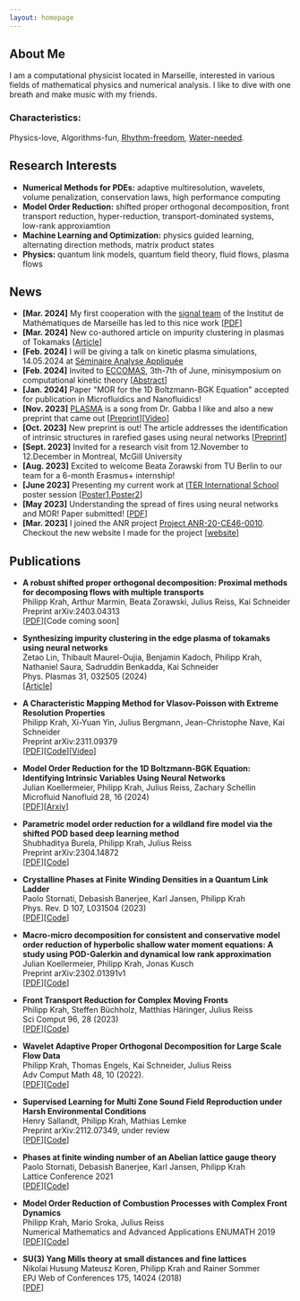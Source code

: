 ```yaml
---
layout: homepage
---
```


## About Me
I am a computational physicist located in Marseille, interested in various fields of mathematical physics and numerical analysis. 
I like to dive with one breath and make music with my friends.

### Characteristics: 
Physics-love, Algorithms-fun, [Rhythm-freedom](https://soundcloud.com/massesandbells), [Water-needed](https://www.tc-lichtenberg.de/aktuelles/aktivit%C3%A4ten-2021/tauchen-in-ammelshain.html).

## Research Interests

- **Numerical Methods for PDEs:** adaptive multiresolution, wavelets, volume penalization, conservation laws, high performance computing
- **Model Order Reduction:** shifted proper orthogonal decomposition, front transport reduction, hyper-reduction, transport-dominated systems, low-rank approxiamtion
- **Machine Learning and Optimization:** physics guided learning, alternating direction methods, matrix product states
- **Physics:** quantum link models, quantum field theory, fluid flows, plasma flows

## News

- **[Mar. 2024]** My first cooperation with the [signal team](https://www.i2m.univ-amu.fr/la-recherche/groupes-scientifiques/groupe-mathematiques-de-laleatoire-alea/equipe-signal-et-image-si/) of the Institut de Mathématiques de Marseille has led to this nice work [[PDF](https://arxiv.org/pdf/2403.04313.pdf)] 
- **[Mar. 2024]** New co-authored article on impurity clustering in plasmas of Tokamaks [[Article](https://doi.org/10.1063/5.0178085)] 
- **[Feb. 2024]** I will be giving a talk on kinetic plasma simulations, 14.05.2024 at [Séminaire Analyse Appliquée](https://www.i2m.univ-amu.fr/agenda/seminaires/analyse-appliquee-aa/) 
- **[Feb. 2024]** Invited to [ECCOMAS](https://eccomas2024.org), 3th-7th of June, minisymposium on computational kinetic theory [[Abstract](https://Philipp137.github.io/assets/other/ECOMAS.pdf)]
- **[Jan. 2024]** Paper "MOR for the 1D Boltzmann-BGK Equation" accepted for publication in Microfluidics and Nanofluidics!
- **[Nov. 2023]** [PLASMA](https://open.spotify.com/search/plasma) is a song from Dr. Gabba I like and also a new preprint that came out [[Preprint](https://arxiv.org/pdf/2311.09379)][[Video](https://drive.google.com/file/d/1WoEf9f8vx-K5f-85nAp8ua2T0wNcfkwW/view?usp=sharing)]
- **[Oct. 2023]** New preprint is out! The article addresses the identification of intrinsic structures in rarefied gases using neural networks [[Preprint](http://arxiv.org/abs/2310.04318)]
- **[Sept. 2023]** Invited for a research visit from 12.November to 12.December in Montreal, McGill University
- **[Aug. 2023]** Excited to welcome Beata Zorawski from TU Berlin to our team for a 6-month Erasmus+ internship!
- **[June 2023]** Presenting my current work at [ITER International School](https://iis2023.sciencesconf.org/) poster session [[Poster1](https://Philipp137.github.io/assets/poster/20230628_Poster_KrahYinBergmannNaveSchneider.pdf),[Poster2](https://Philipp137.github.io/assets/poster/20230628_Poster_KoellermeierKrah.pdf)]
- **[May 2023]** Understanding the spread of fires using neural networks and MOR! Paper submitted! [[PDF](https://arxiv.org/pdf/2304.14872.pdf)]
- **[Mar. 2023]** I joined the ANR project [Project ANR-20-CE46-0010](https://anr.fr/Projet-ANR-20-CE46-0010). Checkout the new website I made for the project [[website](https://characteristicmappingmethod.github.io/)]

## Publications

- **A robust shifted proper orthogonal decomposition: Proximal methods for decomposing flows with multiple transports**
  <br>
  Philipp Krah, Arthur Marmin, Beata Zorawski, Julius Reiss, Kai Schneider
  <br>
  Preprint  arXiv:2403.04313
  <br>
  [[PDF](https://arxiv.org/abs/2403.04313)][Code coming soon]

- **Synthesizing impurity clustering in the edge plasma of tokamaks using neural networks**
  <br>
  Zetao Lin, Thibault Maurel-Oujia, Benjamin Kadoch, Philipp Krah, Nathaniel Saura, Sadruddin Benkadda, Kai Schneider
  <br>
  Phys. Plasmas 31, 032505 (2024)
  <br>
  [[Article](https://doi.org/10.1063/5.0178085)]

- **A Characteristic Mapping Method for Vlasov-Poisson with Extreme Resolution Properties**
  <br>
  Philipp Krah, Xi-Yuan Yin, Julius Bergmann, Jean-Christophe Nave, Kai Schneider
  <br>
  Preprint  arXiv:2311.09379
  <br>
  [[PDF](https://arxiv.org/pdf/2311.09379.pdf)][[Code](https://github.com/orgs/CharacteristicMappingMethod/repositories)][[Video](https://drive.google.com/file/d/1WoEf9f8vx-K5f-85nAp8ua2T0wNcfkwW/view?usp=sharing)]

- **Model Order Reduction for the 1D Boltzmann-BGK Equation: Identifying Intrinsic Variables Using Neural Networks**
  <br>
  Julian Koellermeier, Philipp Krah, Julius Reiss, Zachary Schellin
  <br>
  Microfluid Nanofluid 28, 16 (2024)
  <br>
  [[PDF](https://doi.org/10.1007/s10404-024-02711-5)][[Arxiv](https://arxiv.org/pdf/2310.04318.pdf)]

- **Parametric model order reduction for a wildland fire model via the shifted POD based deep learning method**
  <br>
  Shubhaditya Burela, Philipp Krah, Julius Reiss
  <br>
  Preprint arXiv:2304.14872
  <br>
  [[PDF](https://arxiv.org/abs/2304.14872)][[Code](https://github.com/MOR-transport/sPOD-NN-paper)]


- **Crystalline Phases at Finite Winding Densities in a Quantum Link Ladder**
  <br>
  Paolo Stornati, Debasish Banerjee, Karl Jansen, Philipp Krah
  <br>
  Phys. Rev. D 107, L031504 (2023)
  <br>
  [[PDF](https://journals.aps.org/prd/pdf/10.1103/PhysRevD.107.L031504)][[Code](https://github.com/Philipp137/SquareIce)]

- **Macro-micro decomposition for consistent and conservative model order reduction of hyperbolic shallow water moment equations: A study using POD-Galerkin and dynamical low rank approximation**
  <br>
  Julian Koellermeier, Philipp Krah, Jonas Kusch
  <br>
  Preprint arXiv:2302.01391v1
  <br>
  [[PDF](https://arxiv.org/abs/2302.01391)][[Code](https://github.com/JonasKu/Publication-Split-conservative-model-order-reduction-for-hyperbolic-shallow-water-moment-equations)]

- **Front Transport Reduction for Complex Moving Fronts**
  <br>
  Philipp Krah, Steffen Büchholz, Matthias Häringer, Julius Reiss
  <br>
   Sci Comput 96, 28 (2023)
  <br>
  [[PDF](https://rdcu.be/ddHh4)][[Code](https://github.com/MOR-transport/FrontTransportReduction)] 

- **Wavelet Adaptive Proper Orthogonal Decomposition for Large Scale Flow Data**
  <br>
  Philipp Krah, Thomas Engels, Kai Schneider, Julius Reiss
  <br>
  Adv Comput Math 48, 10 (2022).
  <br>
  [[PDF](https://link.springer.com/content/pdf/10.1007/s10444-021-09922-2.pdf)][[Code](https://github.com/adaptive-cfd/WABBIT)] 

- **Supervised Learning for Multi Zone Sound Field Reproduction under Harsh Environmental Conditions**
  <br>
  Henry Sallandt, Philipp Krah, Mathias Lemke
  <br>
  Preprint arXiv:2112.07349, under review
  <br>
  [[PDF](https://arxiv.org/pdf/2112.07349.pdf)][[Code](https://github.com/henrysallandt/Supervised-Learning-for-Multi-Zone-Sound-Field-Reproduction-under-Harsh-Environmental-Conditions/)]

- **Phases at finite winding number of an Abelian lattice gauge theory**
  <br>
  Paolo Stornati, Debasish Banerjee, Karl Jansen, Philipp Krah
  <br>
  Lattice Conference 2021
  <br>
  [[PDF](https://arxiv.org/pdf/2111.09364.pdf)][[Code](https://github.com/Philipp137/SquareIce)]

- **Model Order Reduction of Combustion Processes with Complex Front Dynamics**
  <br>
  Philipp Krah, Mario Sroka, Julius Reiss
  <br>
  Numerical Mathematics and Advanced Applications ENUMATH 2019
  <br>
  [[PDF](https://link.springer.com/content/pdf/10.1007/978-3-030-55874-1_79.pdf)][[Code](https://github.com/Philipp137/FrontTransportReduction)] 

- **SU(3) Yang Mills theory at small distances and fine lattices**
  <br>
  Nikolai Husung Mateusz Koren, Philipp Krah and Rainer Sommer
  <br>
  EPJ Web of Conferences 175, 14024 (2018)
  <br>
  [[PDF](https://www.epj-conferences.org/articles/epjconf/pdf/2018/10/epjconf_lattice2018_14024.pdf)]

